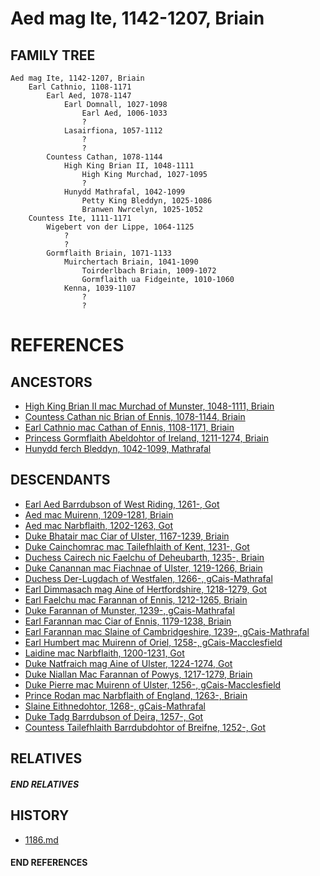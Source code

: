 # Aed mag Ite, 1142-1207, Briain

## FAMILY TREE

```
Aed mag Ite, 1142-1207, Briain
    Earl Cathnio, 1108-1171
        Earl Aed, 1078-1147
            Earl Domnall, 1027-1098
                Earl Aed, 1006-1033
                ?
            Lasairfiona, 1057-1112
                ?
                ?
        Countess Cathan, 1078-1144
            High King Brian II, 1048-1111
                High King Murchad, 1027-1095
                ?
            Hunydd Mathrafal, 1042-1099
                Petty King Bleddyn, 1025-1086
                Branwen Nwrcelyn, 1025-1052
    Countess Ite, 1111-1171
        Wigebert von der Lippe, 1064-1125
            ?
            ?
        Gormflaith Briain, 1071-1133
            Muirchertach Briain, 1041-1090
                Toirderlbach Briain, 1009-1072
                Gormflaith ua Fidgeinte, 1010-1060
            Kenna, 1039-1107
                ?
                ?
```


# REFERENCES

## ANCESTORS
* [High King Brian II mac Murchad of Munster, 1048-1111, Briain](brian_ii_mac_murchad_1048.md)
* [Countess Cathan nic Brian of Ennis, 1078-1144, Briain](cathan_nic_brian_1078.md)
* [Earl Cathnio mac Cathan of Ennis, 1108-1171, Briain](cathnio_mac_cathan_1108.md)
* [Princess Gormflaith Abeldohtor of Ireland, 1211-1274, Briain](gormflaith_abeldohtor_1211.md)
* [Hunydd ferch Bleddyn, 1042-1099, Mathrafal](hunydd_ferch_bleddyn_1042.md)

## DESCENDANTS
* [Earl Aed Barrdubson of West Riding, 1261-, Got](aed_barrdubson_1261.md)
* [Aed mac Muirenn, 1209-1281, Briain](aed_mac_muirenn_1209.md)
* [Aed mac Narbflaith, 1202-1263, Got](aed_mac_narbflaith_1202.md)
* [Duke Bhatair mac Ciar of Ulster, 1167-1239, Briain](bhatair_mac_ciar_1167.md)
* [Duke Cainchomrac mac Tailefhlaith of Kent, 1231-, Got](cainchomrac_tailefhlaith_1231.md)
* [Duchess Cairech nic Faelchu of Deheubarth, 1235-, Briain](cairech_nic_faelchu_1235.md)
* [Duke Canannan mac Fiachnae of Ulster, 1219-1266, Briain](canannan_mac_fiachnae_1219.md)
* [Duchess Der-Lugdach of Westfalen, 1266-, gCais-Mathrafal](der-lugdach_1266.md)
* [Earl Dimmasach mag Aine of Hertfordshire, 1218-1279, Got](dimmasach_mag_aine_1218.md)
* [Earl Faelchu mac Farannan of Ennis, 1212-1265, Briain](faelchu_mac_farannan_1212.md)
* [Duke Farannan of Munster, 1239-, gCais-Mathrafal](farannan_1239.md)
* [Earl Farannan mac Ciar of Ennis, 1179-1238, Briain](farannan_mac_ciar_1179.md)
* [Earl Farannan mac Slaine of Cambridgeshire, 1239-, gCais-Mathrafal](farannan_mac_slaine_1239.md)
* [Earl Humbert mac Muirenn of Oriel, 1258-, gCais-Macclesfield](humbert_mac_muirenn_1258.md)
* [Laidine mac Narbflaith, 1200-1231, Got](laidine_mac_narbflaith_1200.md)
* [Duke Natfraich mag Aine of Ulster, 1224-1274, Got](natfraich_mag_aine_1224.md)
* [Duke Niallan Mac Farannan of Powys, 1217-1279, Briain](niallan_mac_farannan_1217.md)
* [Duke Pierre mac Muirenn of Ulster, 1256-, gCais-Macclesfield](pierre_mac_muirenn_1256.md)
* [Prince Rodan mac Narbflaith of England, 1263-, Briain](rodan_mac_narbflaith_1263.md)
* [Slaine Eithnedohtor, 1268-, gCais-Mathrafal](slaine_eithnedohtor_1268.md)
* [Duke Tadg Barrdubson of Deira, 1257-, Got](tadg_barrdubson_1257.md)
* [Countess Tailefhlaith Barrdubdohtor of Breifne, 1252-, Got](tailefhlaith_barrdubdohtor_1252.md)

## RELATIVES

##### END RELATIVES 
## HISTORY
* [1186.md](../h/1186.md)

#### END REFERENCES
